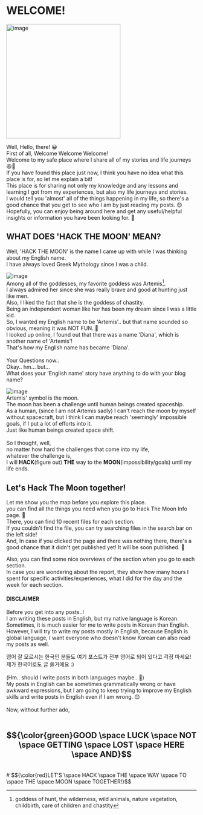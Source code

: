 # WELCOME!

<img width="302" alt="image" src="https://github.com/user-attachments/assets/8e69e9e6-1d7a-4807-9059-50744d6720cd">

Well, Hello, there! 😀<br />
First of all, Welcome Welcome Welcome!<br />
Welcome to my safe place where I share all of my stories and life journeys 😆🥰<br />
If you have found this place just now, I think you have no idea what this place is for, so let me explain a bit!<br />
This place is for sharing not only my knowledge and any lessons and learning I got from my experiences, but also my life journeys and stories. <br />
I would tell you 'almost' all of the things happening in my life, so there's a good chance that you get to see who I am by just reading my posts. 😊<br />
Hopefully, you can enjoy being around here and get any useful/helpful insights or information you have been looking for. 💖<br />

## WHAT DOES 'HACK THE MOON' MEAN?

Well, 'HACK THE MOON' is the name I came up with while I was thinking about my English name.<br />
I have always loved Greek Mythology since I was a child.<br />

![image](https://github.com/user-attachments/assets/b7ccf946-b44e-4b37-b0a7-5a1719ff3b44)
<br />
Among all of the goddesses, my favorite goddess was Artemis[^1]. <br />
I always admired her since she was really brave and good at hunting just like men. <br />
Also, I liked the fact that she is the goddess of chastity.<br />
Being an independent woman like her has been my dream since I was a little kid.<br />
So, I wanted my English name to be 'Artemis'.. but that name sounded so obvious, meaning it was NOT FUN. 🤔<br />
I looked up online, I found out that there was a name 'Diana', which is another name of 'Artemis'!<br />
That's how my English name has became 'Diana'.<br />
<br />
Your Questions now..<br />
Okay.. hm... but...<br />
What does your 'English name' story have anything to do with your blog name?<br />

![image](https://github.com/user-attachments/assets/2ef71e8e-59d5-4dc8-97bb-af77907921f0)
<br />
Artemis' symbol is the moon.<br />
The moon has been a challenge until human beings created spaceship.<br />
As a human, (since I am not Artemis sadly) I can't reach the moon by myself without spacecraft, but I think I can maybe reach 'seemingly' impossible goals, if I put a lot of efforts into it. <br />
Just like human beings created space shift.<br />
<br />
So I thought, well, <br />
no matter how hard the challenges that come into my life, <br />
whatever the challenge is,<br />
I will **HACK**(figure out) **THE** way to the **MOON**(impossibility/goals) until my life ends. <br />

## Let's Hack The Moon together!
Let me show you the map before you explore this place. <br />
you can find all the things you need when you go to Hack The Moon Info page. 🫠<br />
There, you can find 10 recent files for each section. <br />
If you couldn't find the file, you can try searching files in the search bar on the left side!<br />
And, In case if you clicked the page and there was nothing there, there's a good chance that it didn't get published yet! It will be soon published. 🙂<br />

Also, you can find some nice overviews of the section when you go to each section.<br />
In case you are wondering about the report, they show how many hours I spent for specific activities/experiences, what I did for the day and the week for each section. <br />

#### DISCLAIMER
Before you get into any posts..!<br />
I am writing these posts in English, but my native language is Korean.<br />
Sometimes, it is much easier for me to write posts in Korean than English.<br />
However, I will try to write my posts mostly in English, because English is global language, I want everyone who doesn't know Korean can also read my posts as well.<br />

영어 잘 모르시는 한국인 분들도 여기 포스트가 전부 영어로 되어 있다고 걱정 마세요!<br />
제가 한국어로도 글 쓸거에요 :)<br />
<br />
(Hm.. should I write posts in both languages maybe.. 🤔)
<br />
My posts in English can be sometimes grammatically wrong or have awkward expressions, but I am going to keep trying to improve my English skills and write posts in English even if I am wrong. 😊<br />
<br />
Now, without further ado, <br />
<br />
## $${\color{green}GOOD \space LUCK \space NOT \space GETTING \space LOST \space HERE \space AND}$$
<br />
# $${\color{red}LET'S \space HACK \space THE \space WAY \space TO \space THE \space MOON \space TOGETHER!}$$

[^1]: goddess of hunt, the wilderness, wild animals, nature vegetation, childbirth, care of children and chastity
